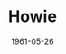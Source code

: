 ---
title: Howie
date: 1961-05-26
closing_date: 1961-06-03
layout: productions
featured_image:
image_caption:
image_credit:
playbill:
Theatre: Theatre Jacksonville
Venue: Little Theatre
cast:
- Edith Simms: Trudi Johnston
- Walter Simms: Marshall Grauer
- Sally Simms: Esther Stein
- Barbara Dickerson: Peggy Miller
- Howie Dickerson: Ron Dobrin
- Jimmie Keefe: Jack Broughton
- Martha Robinson: Marge Rocca
- Joe Robinson: Herbert Thornhill
- Sylvia: Jean Charles
- Victor: Patrick Molloy
- Martin: Ernie Evans
- Joseph McNish: Joe Caldwell
- Wendy: Helen Cochran
- Professor: Willard Berdit
- Bill Pfeiffer: Charles Cleghorn, Jr.
- Announcer: Tom Thornhill
crew:
- Director: Maurice Geoffrey
- Lighting:
  - Jack Broughton
  - Don Simmons
  - Mary Lee Scrimger
  - Marge Rocca
  - Jean Charles
  - Tom Thornhill
  - Charles Brock
- Sound Effects:
  - Jack Evans
  - Ernie Evans
- Properties:
  - Edythe Price
  - Jackqueline Delcomyn
  - Galdys Dale
  - Esther Barnes
  - Mary Louise Burns
  - Helen Keegan
  - Gayle Swymer
- Wardrobe: Mrs. Agatha Norvell
- Make-Up: Elmo Lehman
- Scenery:
  - Frank Ridge
  - Herbert Thornhill
  - Don Simmons
  - Jack Simmons
  - Ruth Coleman
  - Ruth Perry
  - Ernie Evans
  - Pat Malloy
  - Tom Thornhill
  - Mary Thornhill
  - Marge Rocca
  - Jean Charles
  - Ellen Black
  - Gladys Dale
  - Bunni Thornhill
  - Mary Lee Scrimger
  - Willard Berdit
  - Ed Heist, Jr.
- Stage Manager: Frank Ridge
- Book-Holder: Louise Freeman
orchestra:
external_links:
---